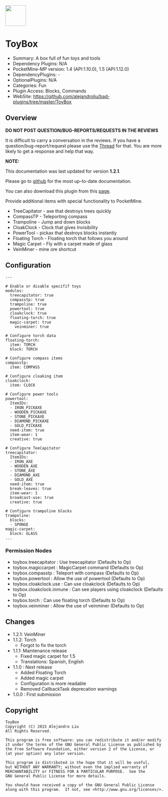 <img src="https://raw.githubusercontent.com/alejandroliu/pocketmine-plugins/master/Media/icon-toy-box.png" style="width:64px;height:64px" width="64" height="64"/>

# ToyBox

* Summary: A box full of fun toys and tools
* Dependency Plugins: N/A
* PocketMine-MP version: 1.4 (API:1.10.0), 1.5 (API:1.12.0)
* DependencyPlugins: -
* OptionalPlugins: N/A
* Categories: Fun
* Plugin Access: Blocks, Commands
* WebSite: https://github.com/alejandroliu/bad-plugins/tree/master/ToyBox

## Overview

<!-- php: $v_forum_thread = "http://forums.pocketmine.net/plugins/toybox.1135/"; -->
<!-- template: prologue.md -->

**DO NOT POST QUESTION/BUG-REPORTS/REQUESTS IN THE REVIEWS**

It is difficult to carry a conversation in the reviews.  If you
have a question/bug-report/request please use the
[Thread](http://forums.pocketmine.net/plugins/toybox.1135/) for
that.  You are more likely to get a response and help that way.

**NOTE:**

This documentation was last updated for version **1.2.1**.

Please go to
[github](https://github.com/alejandroliu/bad-plugins/tree/master/ToyBox)
for the most up-to-date documentation.

You can also download this plugin from this [page](https://github.com/alejandroliu/pocketmine-plugins/releases/tag/ToyBox-1.2.1).

<!-- template-end -->

Provide additional items with special functionality to PocketMine.

* TreeCapitator - axe that destroys trees quickly
* CompassTP - Teleporting compass
* Trampoline - Jump and down blocks
* CloakClock - Clock that gives Invisibility
* PowerTool - pickax that destroys blocks instantly
* Floating Torch - Floating torch that follows you around
* Magic Carpet - Fly with a carpet made of glass
* VeinMiner - mine ore shortcut

## Configuration

	---

	# Enable or disable specifif toys
	modules:
	  treecapitator: true
	  compasstp: true
	  trampoline: true
	  powertool: true
	  cloakclock: true
	  floating-torch: true
	  magic-carpet: true
		veinminer: true

	# Configure torch data
	floating-torch:
	  item: TORCH
	  block: TORCH

	# Configure compass items
	compasstp:
	  item: COMPASS

	# Configure cloaking item
	cloakclock:
	  item: CLOCK

	# Configure power tools
	powertool:
	  ItemIDs:
	  - IRON_PICKAXE
	  - WOODEN_PICKAXE
	  - STONE_PICKAXE
	  - DIAMOND_PICKAXE
	  - GOLD_PICKAXE
	  need-item: true
	  item-wear: 1
	  creative: true

	# Configure TeeCapitator
	treecapitator:
	  ItemIDs:
	  - IRON_AXE
	  - WOODEN_AXE
	  - STONE_AXE
	  - DIAMOND_AXE
	  - GOLD_AXE
	  need-item: true
	  break-leaves: true
	  item-wear: 1
	  broadcast-use: true
	  creative: true

	# Configure trampoline blocks
	trampoline:
	  blocks:
	  - SPONGE
	magic-carpet:
	  block: GLASS
	...

### Permission Nodes

* toybox.treecapitator : Use treecapitator
  (Defaults to Op)
* toybox.magiccarpet : MagicCarpet command
  (Defaults to Op)
* toybox.compasstp : Teleport with compass
  (Defaults to Op)
* toybox.powertool : Allow the use of powertool
  (Defaults to Op)
* toybox.cloakclock.use : Can use cloakclock
  (Defaults to Op)
* toybox.cloakclock.inmune : Can see players using cloakclock
  (Defaults to Op)
* toybox.torch : Can use floating torch
  (Defaults to Op)
* toybox.veinminer : Allow the use of veinminer
  (Defaults to Op)


## Changes

* 1.2.1: VeinMiner
* 1.1.2: Torch
  * Forgot to fix the torch
* 1.1.1: Maintenance release
  * Fixed magic carpet for 1.5
  * Translations: Spanish, English
* 1.1.0 : Next release
  * Added Floating Torch
  * Added magic carpet
  * Configuration is more readable
  * Removed CallbackTask deprecation warnings
* 1.0.0 : First submission

## Copyright

    ToyBox
    Copyright (C) 2015 Alejandro Liu
    All Rights Reserved.

    This program is free software: you can redistribute it and/or modify
    it under the terms of the GNU General Public License as published by
    the Free Software Foundation, either version 2 of the License, or
    (at your option) any later version.

    This program is distributed in the hope that it will be useful,
    but WITHOUT ANY WARRANTY; without even the implied warranty of
    MERCHANTABILITY or FITNESS FOR A PARTICULAR PURPOSE.  See the
    GNU General Public License for more details.

    You should have received a copy of the GNU General Public License
    along with this program.  If not, see <http://www.gnu.org/licenses/>.

